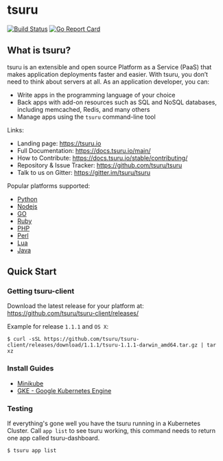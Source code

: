 # tsuru

[![Build Status](https://github.com/tsuru/tsuru/workflows/ci/badge.svg?branch=main)](https://github.com/tsuru/tsuru/actions)
[![Go Report Card](https://goreportcard.com/badge/github.com/tsuru/tsuru)](https://goreportcard.com/report/github.com/tsuru/tsuru)

## What is tsuru?

tsuru is an extensible and open source Platform as a Service (PaaS) that makes application deployments faster and easier.
With tsuru, you don’t need to think about servers at all. As an application developer, you can:
- Write apps in the programming language of your choice
- Back apps with add-on resources such as SQL and NoSQL databases, including memcached, Redis, and many others
- Manage apps using the `tsuru` command-line tool

Links:

- Landing page: https://tsuru.io
- Full Documentation: https://docs.tsuru.io/main/
- How to Contribute: https://docs.tsuru.io/stable/contributing/
- Repository & Issue Tracker: https://github.com/tsuru/tsuru
- Talk to us on Gitter: https://gitter.im/tsuru/tsuru


Popular platforms supported:

- [Python](https://github.com/tsuru/platforms/tree/master/python)
- [Nodejs](https://github.com/tsuru/platforms/tree/master/nodejs)
- [GO](https://github.com/tsuru/platforms/tree/master/go)
- [Ruby](https://github.com/tsuru/platforms/tree/master/ruby)
- [PHP](https://github.com/tsuru/platforms/tree/master/php)
- [Perl](https://github.com/tsuru/platforms/tree/master/perl)
- [Lua](https://github.com/tsuru/platforms/tree/master/lua)
- [Java](https://github.com/tsuru/platforms/tree/master/java)

## Quick Start

### Getting tsuru-client

Download the latest release for your platform at: https://github.com/tsuru/tsuru-client/releases/

Example for release `1.1.1` and `OS X`:

```
$ curl -sSL https://github.com/tsuru/tsuru-client/releases/download/1.1.1/tsuru-1.1.1-darwin_amd64.tar.gz | tar xz
```

### Install Guides

* [Minikube](https://docs.tsuru.io/main/installing/installing-minikube.html)
* [GKE - Google Kubernetes Engine](https://docs.tsuru.io/main/installing/installing-gke.html)



### Testing

If everything's gone well you have the tsuru running in a Kubernetes Cluster.
Call `app list` to see tsuru working, this command needs to return one app called tsuru-dashboard.

```
$ tsuru app list
```
